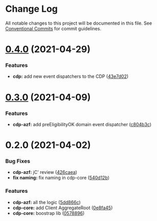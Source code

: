 # Change Log

All notable changes to this project will be documented in this file.
See [Conventional Commits](https://conventionalcommits.org) for commit guidelines.

# [0.4.0](https://dev.azure.com/OneyPay/OneyPay-API/_git/oney/compare/@oney/cdp-core@0.3.0...@oney/cdp-core@0.4.0) (2021-04-29)


### Features

* **cdp:** add new event dispatchers to the CDP ([43e7d02](https://dev.azure.com/OneyPay/OneyPay-API/_git/oney/commits/43e7d02822315bc0ff7d8e70005d6c89174fe429))





# [0.3.0](https://dev.azure.com/OneyPay/OneyPay-API/_git/oney/compare/@oney/cdp-core@0.2.0...@oney/cdp-core@0.3.0) (2021-04-09)


### Features

* **cdp-azf:** add preEligibilityOK domain event dispatcher ([c804b3c](https://dev.azure.com/OneyPay/OneyPay-API/_git/oney/commits/c804b3cb6b338227c93f1c7e7a78143a94db0162))





# 0.2.0 (2021-04-02)


### Bug Fixes

* **cdp-azf:** jC' review ([426caea](https://dev.azure.com/OneyPay/OneyPay-API/_git/oney/commits/426caea0497000c13c0d6e5c1a3fc9f332733b32))
* **fix naming:** fix naming in cdp-core ([540d12b](https://dev.azure.com/OneyPay/OneyPay-API/_git/oney/commits/540d12bc4dd7238434c080c3bace89c227d6d2aa))


### Features

* **cdp-azf:** all the logic ([5dd866c](https://dev.azure.com/OneyPay/OneyPay-API/_git/oney/commits/5dd866cfad93a7fc583d549d4c43acf0b643a4b1))
* **cdp-core:** add Client AggregateRoot ([0e8fa45](https://dev.azure.com/OneyPay/OneyPay-API/_git/oney/commits/0e8fa45476ca8ca7599f2e2f97e5c7977107fb3e))
* **cdp-core:** boostrap lib ([0578896](https://dev.azure.com/OneyPay/OneyPay-API/_git/oney/commits/0578896df48c7d1135a3ad0e46fa030d14626b7d))
